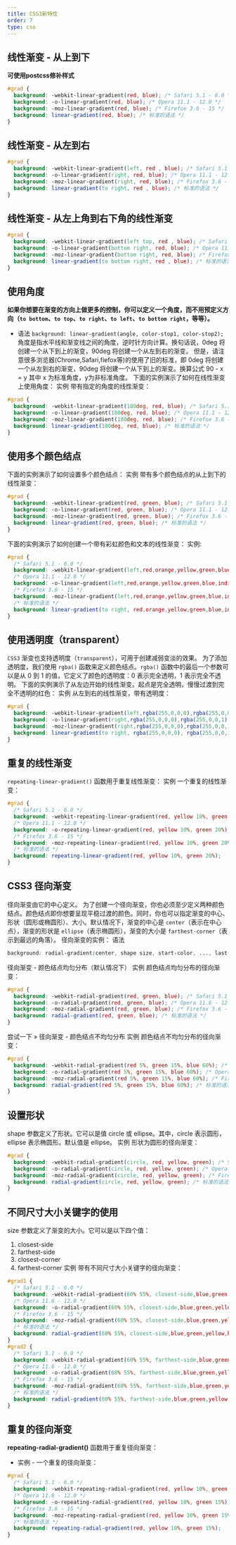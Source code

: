 ```yaml
---
title: CSS3新特性
order: 7
type: css
---
```

## 线性渐变 - 从上到下
**可使用postcss修补样式**
```css
#grad {
  background: -webkit-linear-gradient(red, blue); /* Safari 5.1 - 6.0 */
  background: -o-linear-gradient(red, blue); /* Opera 11.1 - 12.0 */
  background: -moz-linear-gradient(red, blue); /* Firefox 3.6 - 15 */
  background: linear-gradient(red, blue); /* 标准的语法 */
}
```

## 线性渐变 - 从左到右
```css
#grad {
  background: -webkit-linear-gradient(left, red , blue); /* Safari 5.1 - 6.0 */
  background: -o-linear-gradient(right, red, blue); /* Opera 11.1 - 12.0 */
  background: -moz-linear-gradient(right, red, blue); /* Firefox 3.6 - 15 */
  background: linear-gradient(to right, red , blue); /* 标准的语法 */
}
```

## 线性渐变 - 从左上角到右下角的线性渐变
```css
#grad {
  background: -webkit-linear-gradient(left top, red , blue); /* Safari 5.1 - 6.0 */
  background: -o-linear-gradient(bottom right, red, blue); /* Opera 11.1 - 12.0 */
  background: -moz-linear-gradient(bottom right, red, blue); /* Firefox 3.6 - 15 */
  background: linear-gradient(to bottom right, red , blue); /* 标准的语法 */
}
```

## 使用角度
**如果你想要在渐变的方向上做更多的控制，你可以定义一个角度，而不用预定义方向（`to bottom`、`to top`、`to right`、`to left`、`to bottom right`，等等）。**
- 语法
`background: linear-gradient(angle, color-stop1, color-stop2);`
角度是指水平线和渐变线之间的角度，逆时针方向计算。换句话说，0deg 将创建一个从下到上的渐变，90deg 将创建一个从左到右的渐变。
但是，请注意很多浏览器(Chrome,Safari,fiefox等)的使用了旧的标准，即 0deg 将创建一个从左到右的渐变，90deg 将创建一个从下到上的渐变。换算公式 90 - x = y 其中 x 为标准角度，y为非标准角度。
下面的实例演示了如何在线性渐变上使用角度：
实例
带有指定的角度的线性渐变：
```css
#grad {
  background: -webkit-linear-gradient(180deg, red, blue); /* Safari 5.1 - 6.0 */
  background: -o-linear-gradient(180deg, red, blue); /* Opera 11.1 - 12.0 */
  background: -moz-linear-gradient(180deg, red, blue); /* Firefox 3.6 - 15 */
  background: linear-gradient(180deg, red, blue); /* 标准的语法 */
}
```

## 使用多个颜色结点
下面的实例演示了如何设置多个颜色结点：
实例
带有多个颜色结点的从上到下的线性渐变：

```css
#grad {
  background: -webkit-linear-gradient(red, green, blue); /* Safari 5.1 - 6.0 */
  background: -o-linear-gradient(red, green, blue); /* Opera 11.1 - 12.0 */
  background: -moz-linear-gradient(red, green, blue); /* Firefox 3.6 - 15 */
  background: linear-gradient(red, green, blue); /* 标准的语法 */
}
```
下面的实例演示了如何创建一个带有彩虹颜色和文本的线性渐变：
实例:
```css
#grad {
  /* Safari 5.1 - 6.0 */
  background: -webkit-linear-gradient(left,red,orange,yellow,green,blue,indigo,violet);
  /* Opera 11.1 - 12.0 */
  background: -o-linear-gradient(left,red,orange,yellow,green,blue,indigo,violet);
  /* Firefox 3.6 - 15 */
  background: -moz-linear-gradient(left,red,orange,yellow,green,blue,indigo,violet);
  /* 标准的语法 */
  background: linear-gradient(to right, red,orange,yellow,green,blue,indigo,violet); 
}
```
## 使用透明度（transparent）
`CSS3` 渐变也支持透明度（`transparent`），可用于创建减弱变淡的效果。
为了添加透明度，我们使用 `rgba()` 函数来定义颜色结点。`rgba()` 函数中的最后一个参数可以是从 0 到 1 的值，它定义了颜色的透明度：0 表示完全透明，1 表示完全不透明。
下面的实例演示了从左边开始的线性渐变。起点是完全透明，慢慢过渡到完全不透明的红色：
实例
从左到右的线性渐变，带有透明度：
```css
#grad {
  background: -webkit-linear-gradient(left,rgba(255,0,0,0),rgba(255,0,0,1)); /* Safari 5.1 - 6 */
  background: -o-linear-gradient(right,rgba(255,0,0,0),rgba(255,0,0,1)); /* Opera 11.1 - 12*/
  background: -moz-linear-gradient(right,rgba(255,0,0,0),rgba(255,0,0,1)); /* Firefox 3.6 - 15*/
  background: linear-gradient(to right, rgba(255,0,0,0), rgba(255,0,0,1)); /* 标准的语法 */
}
```

## 重复的线性渐变
`repeating-linear-gradient()` 函数用于重复线性渐变：
实例
一个重复的线性渐变：
``` css
#grad {
  /* Safari 5.1 - 6.0 */
  background: -webkit-repeating-linear-gradient(red, yellow 10%, green 20%);
  /* Opera 11.1 - 12.0 */
  background: -o-repeating-linear-gradient(red, yellow 10%, green 20%);
  /* Firefox 3.6 - 15 */
  background: -moz-repeating-linear-gradient(red, yellow 10%, green 20%);
  /* 标准的语法 */
  background: repeating-linear-gradient(red, yellow 10%, green 20%);
}
```

## CSS3 径向渐变
径向渐变由它的中心定义。
为了创建一个径向渐变，你也必须至少定义两种颜色结点。颜色结点即你想要呈现平稳过渡的颜色。同时，你也可以指定渐变的中心、形状（圆形或椭圆形）、大小。默认情况下，渐变的中心是 `center`（表示在中心点），渐变的形状是 `ellipse`（表示椭圆形），渐变的大小是 `farthest-corner`（表示到最远的角落）。
径向渐变的实例：
语法
```css
background: radial-gradient(center, shape size, start-color, ..., last-color);
```
径向渐变 - 颜色结点均匀分布（默认情况下）
实例
颜色结点均匀分布的径向渐变：
```css
#grad {
  background: -webkit-radial-gradient(red, green, blue); /* Safari 5.1 - 6.0 */
  background: -o-radial-gradient(red, green, blue); /* Opera 11.6 - 12.0 */
  background: -moz-radial-gradient(red, green, blue); /* Firefox 3.6 - 15 */
  background: radial-gradient(red, green, blue); /* 标准的语法 */
}
```
尝试一下 »
径向渐变 - 颜色结点不均匀分布
实例
颜色结点不均匀分布的径向渐变：
```css
#grad {
  background: -webkit-radial-gradient(red 5%, green 15%, blue 60%); /* Safari 5.1 - 6.0 */
  background: -o-radial-gradient(red 5%, green 15%, blue 60%); /* Opera 11.6 - 12.0 */
  background: -moz-radial-gradient(red 5%, green 15%, blue 60%); /* Firefox 3.6 - 15 */
  background: radial-gradient(red 5%, green 15%, blue 60%); /* 标准的语法 */
}
```
## 设置形状
shape 参数定义了形状。它可以是值 circle 或 ellipse。其中，circle 表示圆形，ellipse 表示椭圆形。默认值是 ellipse。
实例
形状为圆形的径向渐变：
```css
#grad {
  background: -webkit-radial-gradient(circle, red, yellow, green); /* Safari 5.1 - 6.0 */
  background: -o-radial-gradient(circle, red, yellow, green); /* Opera 11.6 - 12.0 */
  background: -moz-radial-gradient(circle, red, yellow, green); /* Firefox 3.6 - 15 */
  background: radial-gradient(circle, red, yellow, green); /* 标准的语法 */
}
```
## 不同尺寸大小关键字的使用
size 参数定义了渐变的大小。它可以是以下四个值：
  1. closest-side
  1. farthest-side
  1. closest-corner
  1. farthest-corner
实例
带有不同尺寸大小关键字的径向渐变：
```css
#grad1 {
  /* Safari 5.1 - 6.0 */
  background: -webkit-radial-gradient(60% 55%, closest-side,blue,green,yellow,black); 
  /* Opera 11.6 - 12.0 */
  background: -o-radial-gradient(60% 55%, closest-side,blue,green,yellow,black);
  /* Firefox 3.6 - 15 */
  background: -moz-radial-gradient(60% 55%, closest-side,blue,green,yellow,black);
  /* 标准的语法 */
  background: radial-gradient(60% 55%, closest-side,blue,green,yellow,black);
}
#grad2 {
  /* Safari 5.1 - 6.0 */
  background: -webkit-radial-gradient(60% 55%, farthest-side,blue,green,yellow,black);
  /* Opera 11.6 - 12.0 */ 
  background: -o-radial-gradient(60% 55%, farthest-side,blue,green,yellow,black);
  /* Firefox 3.6 - 15 */
  background: -moz-radial-gradient(60% 55%, farthest-side,blue,green,yellow,black);
  /* 标准的语法 */
  background: radial-gradient(60% 55%, farthest-side,blue,green,yellow,black);
}
```
## 重复的径向渐变
__repeating-radial-gradient()__ 函数用于重复径向渐变：
- 实例 - 一个重复的径向渐变：
```css
#grad {
  /* Safari 5.1 - 6.0 */
  background: -webkit-repeating-radial-gradient(red, yellow 10%, green 15%);
  /* Opera 11.6 - 12.0 */
  background: -o-repeating-radial-gradient(red, yellow 10%, green 15%);
  /* Firefox 3.6 - 15 */
  background: -moz-repeating-radial-gradient(red, yellow 10%, green 15%);
  /* 标准的语法 */
  background: repeating-radial-gradient(red, yellow 10%, green 15%);
}
```
